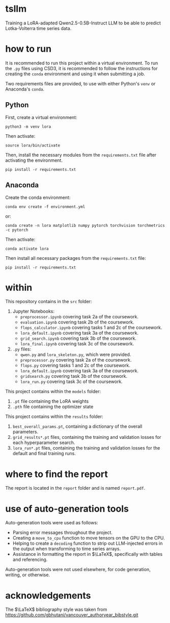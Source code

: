 # tsllm
Training a LoRA-adapted Qwen2.5-0.5B-Instruct LLM to be able to predict Lotka-Volterra time series data.

# how to run
It is recommended to run this project within a virtual environment. To run the `.py` files using CSD3, it is recommended to follow the instructions for creating the `conda` environment and using it when submitting a job.

Two requirements files are provided, to use with either Python's `venv` or Anaconda's `conda`.

## Python
First, create a virtual environment:
```
python3 -m venv lora
```
Then activate:
```
source lora/bin/activate
```
Then, install the necessary modules from the `requirements.txt` file after activating the environment.
```
pip install -r requirements.txt
```

## Anaconda
Create the conda environment:
```
conda env create -f environment.yml
```
or:
```
conda create -n lora matplotlib numpy pytorch torchvision torchmetrics -c pytorch
```
Then activate:
```
conda activate lora
```
Then install all necessary packages from the `requirements.txt` file:
```
pip install -r requirements.txt
```

# within
This repository contains in the `src` folder:
1. Jupyter Notebooks:
    - `preprocessor.ipynb` covering task 2a of the coursework.
    - `evaluation.ipynb` covering task 2b of the coursework.
    - `flops_calculator.ipynb` covering tasks 1 and 2c of the coursework.
    - `lora_default.ipynb` covering task 3a of the coursework.
    - `grid_search.ipynb` covering task 3b of the coursework.
    - `lora_final.ipynb` covering task 3c of the coursework.
2. `.py` files:
    - `qwen.py` and `lora_skeleton.py`, which were provided.
    - `preprocessor.py` covering task 2a of the coursework.
    - `flops.py` covering tasks 1 and 2c of the coursework.
    - `lora_default.ipynb` covering task 3a of the coursework.
    - `gridsearch.py` covering task 3b of the coursework.
    - `lora_run.py` covering task 3c of the coursework.

This project contains within the `models` folder:
1. `.pt` file containing the LoRA weights
2. `.pth` file containing the optimizer state

This project contains within the `results` folder:
1. `best_overall_params.pt`, containing a dictionary of the overall parameters.
2. `grid_results*.pt` files, containing the training and validation losses for each hyperparameter search.
3. `lora_run*.pt` files, containing the training and validation losses for the default and final training runs.


# where to find the report
The report is located in the `report` folder and is named `report.pdf`.

# use of auto-generation tools

Auto-generation tools were used as follows:
- Parsing error messages throughout the project.
- Creating a `move_to_cpu` function to move tensors on the GPU to the CPU.
- Helping to create a `decoding` function to strip out LLM-injected errors in the output when transforming to time series arrays.
- Assistance in formatting the report in $\LaTeX$, specifically with tables and referencing.

Auto-generation tools were not used elsewhere, for code generation, writing, or otherwise.

# acknowledgements

The $\LaTeX$ bibliography style was taken from https://github.com/gbhutani/vancouver_authoryear_bibstyle.git
